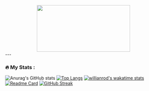 
<div align="center">
  <img src="https://media.giphy.com/media/Ah3zHH7hvsSB2/giphy.gif" width="300" height="150"/>
</div>
---

### :fire: My Stats :
![Anurag's GitHub stats](https://github-readme-stats.vercel.app/api?username=ShumAhd&theme=gruvbox&show_icons=true)
[![Top Langs](https://github-readme-stats.vercel.app/api/top-langs/?username=ShumAhd)](https://github.com/anuraghazra/github-readme-stats)
[![willianrod's wakatime stats](https://github-readme-stats.vercel.app/api/wakatime?username=ShumAhd)](https://github.com/anuraghazra/github-readme-stats)
[![Readme Card](https://github-readme-stats.vercel.app/api/pin/?username=ShumAhd&repo=github-readme-stats)](https://github.com/anuraghazra/github-readme-stats)
[![GitHub Streak](http://github-readme-streak-stats.herokuapp.com?user=ShumAhd&theme=dark&hide_border=true&locale=ru&date_format=j%20M%5B%20Y%5D)](https://git.io/streak-stats)
